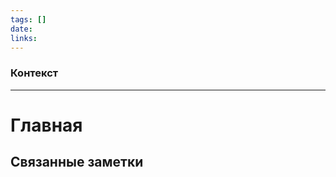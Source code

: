 ```yaml
---
tags: []
date: 
links:
---
```

### Контекст


--- 
# Главная


















## Связанные заметки

